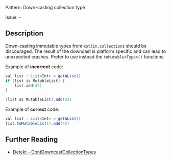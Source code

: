 Pattern: Down-casting collection type

Issue: -

## Description

Down-casting immutable types from `kotlin.collections` should be discouraged. The result of the downcast is platform specific and can lead to unexpected crashes. Prefer to use instead the `toMutable<Type>()` functions.

Example of **incorrect** code:

```java
val list : List<Int> = getAList()
if (list is MutableList) {
    list.add(42)
}

(list as MutableList).add(42)
```

Example of **correct** code:

```java
val list : List<Int> = getAList()
list.toMutableList().add(42)
```

## Further Reading

* [Detekt - DontDowncastCollectionTypes](https://detekt.dev/docs/rules/potential-bugs/#dontdowncastcollectiontypes)